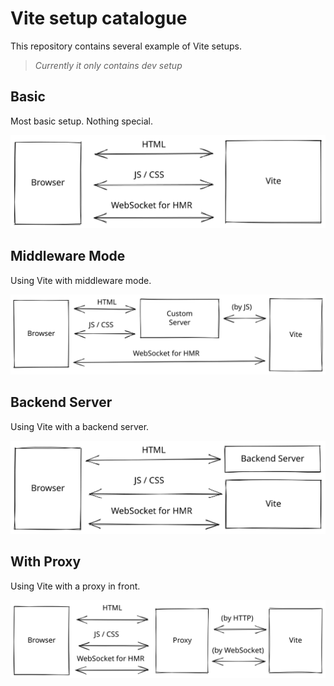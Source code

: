 # Vite setup catalogue

This repository contains several example of Vite setups.

> *Currently it only contains dev setup*

## Basic
Most basic setup. Nothing special.

![](/docs-image/basic.svg)

## Middleware Mode
Using Vite with middleware mode.

![](/docs-image/middleware-mode.svg)

## Backend Server
Using Vite with a backend server.

![](/docs-image/backend-server.svg)

## With Proxy
Using Vite with a proxy in front.

![](/docs-image/with-proxy.svg)
